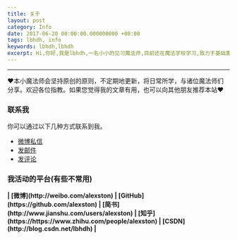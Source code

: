```yaml
---
title: 关于
layout: post
category: Info
date: 2017-06-20 00:00:00.000000000 +08:00
tags: lbhdh, info
keywords: lbhdh,lbhdh
excerpt: Hi,你好,我是lbhdh,一名小小的见习魔法师,目前还在魔法学校学习,致力于基础魔法的研究和应用,努力成为一名优秀的魔法师。
---
```


******

❤本小魔法师会坚持原创的原则，不定期地更新，将日常所学，与诸位魔法师们分享。欢迎各位指教。如果您觉得我的文章有用，也可以向其他朋友推荐本站❤

### 联系我

你可以通过以下几种方式联系到我。

* [微博私信](http://weibo.com/lbhdh)
* [发邮件](1612099539@qq.com)
* [发评论](zhenker.cn/messageWord.html)

### 我活动的平台(有些不常用)

<strong>
| [微博](http://weibo.com/alexston)
| [GitHub](https://github.com/alexston)
| [简书](http://www.jianshu.com/users/alexston)
| [知乎](https://https://www.zhihu.com/people/alexston)
| [CSDN](http://blog.csdn.net/lbhdh)
| 
</strong>



